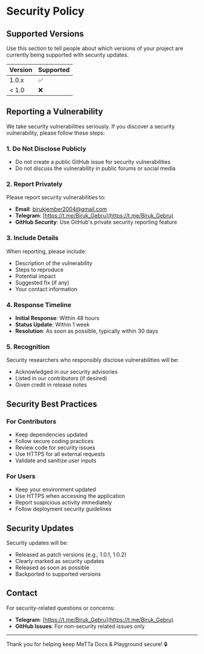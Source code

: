 # Security Policy

## Supported Versions

Use this section to tell people about which versions of your project are currently being supported with security updates.

| Version | Supported          |
| ------- | ------------------ |
| 1.0.x   | :white_check_mark: |
| < 1.0   | :x:                |

## Reporting a Vulnerability

We take security vulnerabilities seriously. If you discover a security vulnerability, please follow these steps:

### 1. **Do Not Disclose Publicly**
- Do not create a public GitHub issue for security vulnerabilities
- Do not discuss the vulnerability in public forums or social media

### 2. **Report Privately**
Please report security vulnerabilities to:
- **Email**: birukjember2004@gmail.com
- **Telegram**: [https://t.me/Biruk_Gebru](https://t.me/Biruk_Gebru)
- **GitHub Security**: Use GitHub's private security reporting feature

### 3. **Include Details**
When reporting, please include:
- Description of the vulnerability
- Steps to reproduce
- Potential impact
- Suggested fix (if any)
- Your contact information

### 4. **Response Timeline**
- **Initial Response**: Within 48 hours
- **Status Update**: Within 1 week
- **Resolution**: As soon as possible, typically within 30 days

### 5. **Recognition**
Security researchers who responsibly disclose vulnerabilities will be:
- Acknowledged in our security advisories
- Listed in our contributors (if desired)
- Given credit in release notes

## Security Best Practices

### For Contributors
- Keep dependencies updated
- Follow secure coding practices
- Review code for security issues
- Use HTTPS for all external requests
- Validate and sanitize user inputs

### For Users
- Keep your environment updated
- Use HTTPS when accessing the application
- Report suspicious activity immediately
- Follow deployment security guidelines

## Security Updates

Security updates will be:
- Released as patch versions (e.g., 1.0.1, 1.0.2)
- Clearly marked as security updates
- Released as soon as possible
- Backported to supported versions

## Contact

For security-related questions or concerns:
- **Telegram**: [https://t.me/Biruk_Gebru](https://t.me/Biruk_Gebru)
- **GitHub Issues**: For non-security related issues only

---

Thank you for helping keep MeTTa Docs & Playground secure! 🔒

